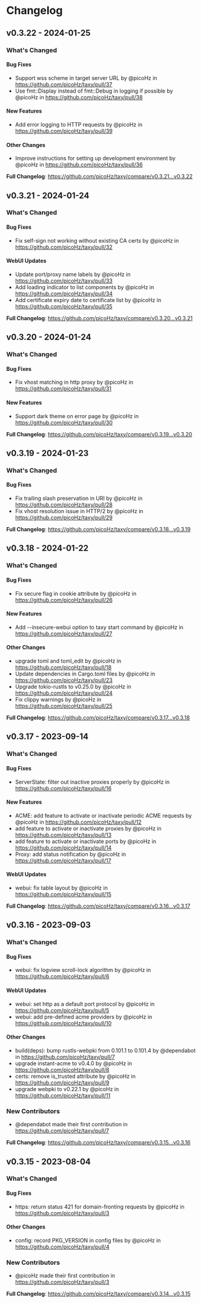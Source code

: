 # Changelog

## v0.3.22 - 2024-01-25

<!-- Release notes generated using configuration in .github/release.yml at v0.3.22 -->
### What's Changed

#### Bug Fixes

* Support wss scheme in target server URL by @picoHz in https://github.com/picoHz/taxy/pull/37
* Use fmt::Display instead of fmt::Debug in logging if possible by @picoHz in https://github.com/picoHz/taxy/pull/38

#### New Features

* Add error logging to HTTP requests by @picoHz in https://github.com/picoHz/taxy/pull/39

#### Other Changes

* Improve instructions for setting up development environment by @picoHz in https://github.com/picoHz/taxy/pull/36

**Full Changelog**: https://github.com/picoHz/taxy/compare/v0.3.21...v0.3.22

## v0.3.21 - 2024-01-24

<!-- Release notes generated using configuration in .github/release.yml at v0.3.21 -->
### What's Changed

#### Bug Fixes

* Fix self-sign not working without existing CA certs by @picoHz in https://github.com/picoHz/taxy/pull/32

#### WebUI Updates

* Update port/proxy name labels by @picoHz in https://github.com/picoHz/taxy/pull/33
* Add loading indicator to list components by @picoHz in https://github.com/picoHz/taxy/pull/34
* Add certificate expiry date to certificate list by @picoHz in https://github.com/picoHz/taxy/pull/35

**Full Changelog**: https://github.com/picoHz/taxy/compare/v0.3.20...v0.3.21

## v0.3.20 - 2024-01-24

<!-- Release notes generated using configuration in .github/release.yml at v0.3.20 -->
### What's Changed

#### Bug Fixes

* Fix vhost matching in http proxy by @picoHz in https://github.com/picoHz/taxy/pull/31

#### New Features

* Support dark theme on error page by @picoHz in https://github.com/picoHz/taxy/pull/30

**Full Changelog**: https://github.com/picoHz/taxy/compare/v0.3.19...v0.3.20

## v0.3.19 - 2024-01-23

<!-- Release notes generated using configuration in .github/release.yml at v0.3.19 -->
### What's Changed

#### Bug Fixes

* Fix trailing slash preservation in URI by @picoHz in https://github.com/picoHz/taxy/pull/28
* Fix vhost resolution issue in HTTP/2 by @picoHz in https://github.com/picoHz/taxy/pull/29

**Full Changelog**: https://github.com/picoHz/taxy/compare/v0.3.18...v0.3.19

## v0.3.18 - 2024-01-22

<!-- Release notes generated using configuration in .github/release.yml at v0.3.18 -->
### What's Changed

#### Bug Fixes

* Fix secure flag in cookie attribute by @picoHz in https://github.com/picoHz/taxy/pull/26

#### New Features

* Add --insecure-webui option to taxy start command by @picoHz in https://github.com/picoHz/taxy/pull/27

#### Other Changes

* upgrade toml and toml_edit by @picoHz in https://github.com/picoHz/taxy/pull/18
* Update dependencies in Cargo.toml files by @picoHz in https://github.com/picoHz/taxy/pull/23
* Upgrade tokio-rustls to v0.25.0 by @picoHz in https://github.com/picoHz/taxy/pull/24
* Fix clippy warnings by @picoHz in https://github.com/picoHz/taxy/pull/25

**Full Changelog**: https://github.com/picoHz/taxy/compare/v0.3.17...v0.3.18

## v0.3.17 - 2023-09-14

<!-- Release notes generated using configuration in .github/release.yml at v0.3.17 -->
### What's Changed

#### Bug Fixes

- ServerState: filter out inactive proxies properly by @picoHz in https://github.com/picoHz/taxy/pull/16

#### New Features

- ACME: add feature to activate or inactivate periodic ACME requests by @picoHz in https://github.com/picoHz/taxy/pull/12
- add feature to activate or inactivate proxies by @picoHz in https://github.com/picoHz/taxy/pull/13
- add feature to activate or inactivate ports by @picoHz in https://github.com/picoHz/taxy/pull/14
- Proxy: add status notification by @picoHz in https://github.com/picoHz/taxy/pull/17

#### WebUI Updates

- webui: fix table layout by @picoHz in https://github.com/picoHz/taxy/pull/15

**Full Changelog**: https://github.com/picoHz/taxy/compare/v0.3.16...v0.3.17

## v0.3.16 - 2023-09-03

<!-- Release notes generated using configuration in .github/release.yml at v0.3.16 -->
### What's Changed

#### Bug Fixes

- webui: fix logview scroll-lock algorithm by @picoHz in https://github.com/picoHz/taxy/pull/6

#### WebUI Updates

- webui: set http as a default port protocol by @picoHz in https://github.com/picoHz/taxy/pull/5
- webui: add pre-defined acme providers by @picoHz in https://github.com/picoHz/taxy/pull/10

#### Other Changes

- build(deps): bump rustls-webpki from 0.101.1 to 0.101.4 by @dependabot in https://github.com/picoHz/taxy/pull/7
- upgrade instant-acme to v0.4.0 by @picoHz in https://github.com/picoHz/taxy/pull/8
- certs: remove is_trusted attribute by @picoHz in https://github.com/picoHz/taxy/pull/9
- upgrade webpki to v0.22.1 by @picoHz in https://github.com/picoHz/taxy/pull/11

### New Contributors

- @dependabot made their first contribution in https://github.com/picoHz/taxy/pull/7

**Full Changelog**: https://github.com/picoHz/taxy/compare/v0.3.15...v0.3.16

## v0.3.15 - 2023-08-04

<!-- Release notes generated using configuration in .github/release.yml at v0.3.15 -->
### What's Changed

#### Bug Fixes

- https: return status 421 for domain-fronting requests by @picoHz in https://github.com/picoHz/taxy/pull/3

#### Other Changes

- config: record PKG_VERSION in config files by @picoHz in https://github.com/picoHz/taxy/pull/4

### New Contributors

- @picoHz made their first contribution in https://github.com/picoHz/taxy/pull/3

**Full Changelog**: https://github.com/picoHz/taxy/compare/v0.3.14...v0.3.15
